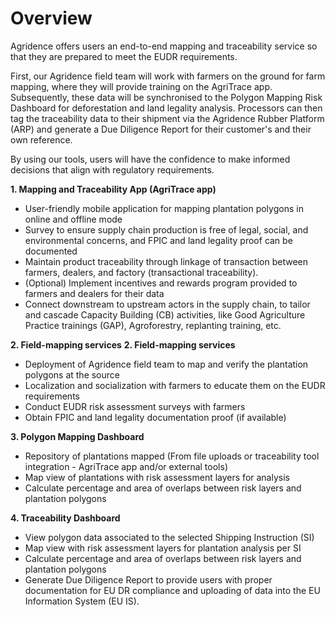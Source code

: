 # Overview

Agridence offers users an end-to-end mapping and traceability service so that they are prepared to meet the EUDR requirements.

First, our Agridence field team will work with farmers on the ground for farm mapping, where they will provide training on the AgriTrace app. Subsequently, these data will be synchronised to the Polygon Mapping Risk Dashboard for deforestation and land legality analysis. Processors can then tag the traceability data to their shipment via the Agridence Rubber Platform (ARP) and generate a Due Diligence Report for their customer's and their own reference. 

By using our tools, users will have the confidence to make informed decisions that align with regulatory requirements. 

**1. Mapping and Traceability App (AgriTrace app)**
- User-friendly mobile application for mapping plantation polygons in online and offline mode
- Survey to ensure supply chain production is free of legal, social, and environmental concerns, and FPIC and land legality proof can be documented
- Maintain product traceability through linkage of transaction between farmers, dealers, and factory (transactional traceability).
- (Optional) Implement incentives and rewards program provided to farmers and dealers for their data 
- Connect downstream to upstream actors in the supply chain, to tailor and cascade Capacity Building (CB) activities, like Good Agriculture Practice trainings (GAP), Agroforestry, replanting training, etc. 

**2. Field-mapping services**
**2. Field-mapping services**
- Deployment of Agridence field team to map and verify the plantation polygons at the source
- Localization and socialization with farmers to educate them on the EUDR requirements
- Conduct EUDR risk assessment surveys with farmers
- Obtain FPIC and land legality documentation proof (if available)
 
**3. Polygon Mapping Dashboard**
- Repository of plantations mapped (From file uploads or traceability tool integration - AgriTrace app and/or external tools)
- Map view of plantations with risk assessment layers for analysis
- Calculate percentage and area of overlaps between risk layers and plantation polygons
 
**4. Traceability Dashboard** 
- View polygon data associated to the selected Shipping Instruction (SI)
- Map view with risk assessment layers for plantation analysis per SI
- Calculate percentage and area of overlaps between risk layers and plantation polygons
- Generate Due Diligence Report to provide users with proper documentation for EU DR compliance and uploading of data into the EU Information System (EU IS). 
